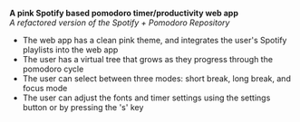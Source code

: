 **A pink Spotify based pomodoro timer/productivity web app**<br>
*A refactored version of the Spotify + Pomodoro Repository*

- The web app has a clean pink theme, and integrates the user's Spotify playlists into the web app
- The user has a virtual tree that grows as they progress through the pomodoro cycle
- The user can select between three modes: short break, long break, and focus mode
- The user can adjust the fonts and timer settings using the settings button or by pressing the 's' key
